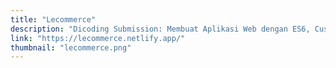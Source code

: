 ```yaml
---
title: "Lecommerce"
description: "Dicoding Submission: Membuat Aplikasi Web dengan ES6, Custom Element, NPM, Module Bundler, dan AJAX"
link: "https://lecommerce.netlify.app/"
thumbnail: "lecommerce.png"
---
```

